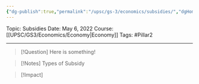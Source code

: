 ```yaml
---
{"dg-publish":true,"permalink":"/upsc/gs-3/economics/subsidies/","dgHomeLink":true,"dgPassFrontmatter":false}
---
```


Topic: Subsidies
Date: May 6, 2022
Course: [[UPSC/GS3/Economics/Economy|Economy]]
Tags: #Pillar2 

---

> [!Question]
> Here is something! 


>[!Notes] Types of Subsidy

>[!Impact]






